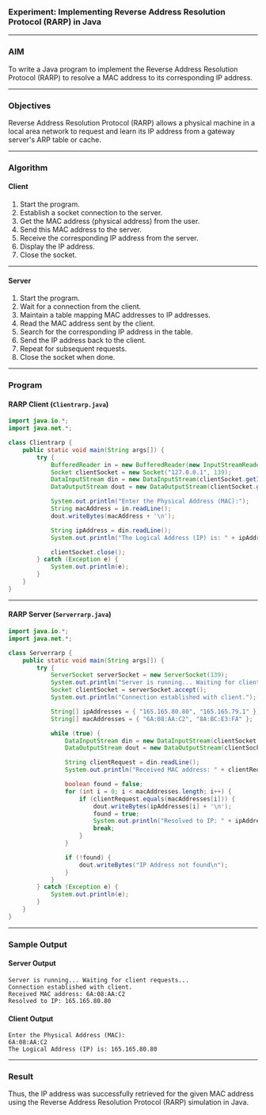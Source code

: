 ### **Experiment: Implementing Reverse Address Resolution Protocol (RARP) in Java**

---

### **AIM**  
To write a Java program to implement the Reverse Address Resolution Protocol (RARP) to resolve a MAC address to its corresponding IP address.

---

### **Objectives**  
Reverse Address Resolution Protocol (RARP) allows a physical machine in a local area network to request and learn its IP address from a gateway server's ARP table or cache.

---

### **Algorithm**

#### **Client**  
1. Start the program.  
2. Establish a socket connection to the server.  
3. Get the MAC address (physical address) from the user.  
4. Send this MAC address to the server.  
5. Receive the corresponding IP address from the server.  
6. Display the IP address.  
7. Close the socket.  

---

#### **Server**  
1. Start the program.  
2. Wait for a connection from the client.  
3. Maintain a table mapping MAC addresses to IP addresses.  
4. Read the MAC address sent by the client.  
5. Search for the corresponding IP address in the table.  
6. Send the IP address back to the client.  
7. Repeat for subsequent requests.  
8. Close the socket when done.  

---

### **Program**

#### **RARP Client (`Clientrarp.java`)**
```java
import java.io.*;
import java.net.*;

class Clientrarp {
    public static void main(String args[]) {
        try {
            BufferedReader in = new BufferedReader(new InputStreamReader(System.in));
            Socket clientSocket = new Socket("127.0.0.1", 139);
            DataInputStream din = new DataInputStream(clientSocket.getInputStream());
            DataOutputStream dout = new DataOutputStream(clientSocket.getOutputStream());

            System.out.println("Enter the Physical Address (MAC):");
            String macAddress = in.readLine();
            dout.writeBytes(macAddress + '\n');

            String ipAddress = din.readLine();
            System.out.println("The Logical Address (IP) is: " + ipAddress);

            clientSocket.close();
        } catch (Exception e) {
            System.out.println(e);
        }
    }
}
```

---

#### **RARP Server (`Serverrarp.java`)**
```java
import java.io.*;
import java.net.*;

class Serverrarp {
    public static void main(String args[]) {
        try {
            ServerSocket serverSocket = new ServerSocket(139);
            System.out.println("Server is running... Waiting for client requests...");
            Socket clientSocket = serverSocket.accept();
            System.out.println("Connection established with client.");

            String[] ipAddresses = { "165.165.80.80", "165.165.79.1" };
            String[] macAddresses = { "6A:08:AA:C2", "8A:BC:E3:FA" };

            while (true) {
                DataInputStream din = new DataInputStream(clientSocket.getInputStream());
                DataOutputStream dout = new DataOutputStream(clientSocket.getOutputStream());

                String clientRequest = din.readLine();
                System.out.println("Received MAC address: " + clientRequest);

                boolean found = false;
                for (int i = 0; i < macAddresses.length; i++) {
                    if (clientRequest.equals(macAddresses[i])) {
                        dout.writeBytes(ipAddresses[i] + '\n');
                        found = true;
                        System.out.println("Resolved to IP: " + ipAddresses[i]);
                        break;
                    }
                }

                if (!found) {
                    dout.writeBytes("IP Address not found\n");
                }
            }
        } catch (Exception e) {
            System.out.println(e);
        }
    }
}
```

---

### **Sample Output**

#### **Server Output**
```plaintext
Server is running... Waiting for client requests...
Connection established with client.
Received MAC address: 6A:08:AA:C2
Resolved to IP: 165.165.80.80
```

#### **Client Output**
```plaintext
Enter the Physical Address (MAC):
6A:08:AA:C2
The Logical Address (IP) is: 165.165.80.80
```

---

### **Result**  
Thus, the IP address was successfully retrieved for the given MAC address using the Reverse Address Resolution Protocol (RARP) simulation in Java.